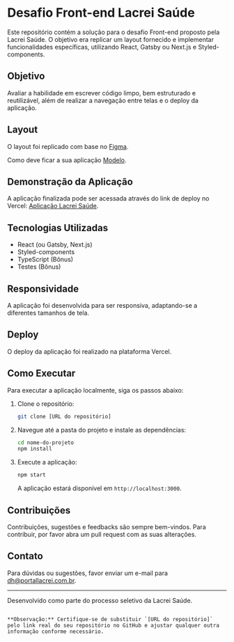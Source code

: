 # Desafio Front-end Lacrei Saúde

Este repositório contém a solução para o desafio Front-end proposto pela Lacrei Saúde. O objetivo era replicar um layout fornecido e implementar funcionalidades específicas, utilizando React, Gatsby ou Next.js e Styled-components.

## Objetivo

Avaliar a habilidade em escrever código limpo, bem estruturado e reutilizável, além de realizar a navegação entre telas e o deploy da aplicação.

## Layout

O layout foi replicado com base no [Figma](https://www.figma.com/file/CItS5uEtcS33N4BNMxVdzS/Desafio).

Como deve ficar a sua aplicação [Modelo](https://desafio-lacrei-five.vercel.app/).

## Demonstração da Aplicação

A aplicação finalizada pode ser acessada através do link de deploy no Vercel: [Aplicação Lacrei Saúde](https://desafio-lacrei-flax.vercel.app/).

## Tecnologias Utilizadas

- React (ou Gatsby, Next.js)
- Styled-components
- TypeScript (Bônus)
- Testes (Bônus)

## Responsividade

A aplicação foi desenvolvida para ser responsiva, adaptando-se a diferentes tamanhos de tela.

## Deploy

O deploy da aplicação foi realizado na plataforma Vercel.

## Como Executar

Para executar a aplicação localmente, siga os passos abaixo:

1. Clone o repositório:

   ```bash
   git clone [URL do repositório]
   ```

2. Navegue até a pasta do projeto e instale as dependências:

   ```bash
   cd nome-do-projeto
   npm install
   ```

3. Execute a aplicação:

   ```bash
   npm start
   ```

   A aplicação estará disponível em `http://localhost:3000`.

## Contribuições

Contribuições, sugestões e feedbacks são sempre bem-vindos. Para contribuir, por favor abra um pull request com as suas alterações.

## Contato

Para dúvidas ou sugestões, favor enviar um e-mail para dh@portallacrei.com.br.

---

Desenvolvido como parte do processo seletivo da Lacrei Saúde.
```

**Observação:** Certifique-se de substituir `[URL do repositório]` pelo link real do seu repositório no GitHub e ajustar qualquer outra informação conforme necessário.

